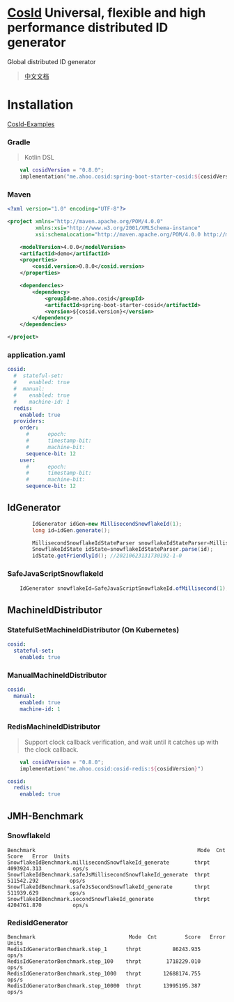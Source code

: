 # [CosId](https://github.com/Ahoo-Wang/CosId)  Universal, flexible and high performance distributed ID generator

Global distributed ID generator

> [中文文档](https://github.com/Ahoo-Wang/CosId/blob/main/README.zh-CN.md)

# Installation

[CosId-Examples](https://github.com/Ahoo-Wang/CosId/tree/main/cosid-example)

### Gradle

> Kotlin DSL

``` kotlin
    val cosidVersion = "0.8.0";
    implementation("me.ahoo.cosid:spring-boot-starter-cosid:${cosidVersion}")
```

### Maven

```xml
<?xml version="1.0" encoding="UTF-8"?>

<project xmlns="http://maven.apache.org/POM/4.0.0"
         xmlns:xsi="http://www.w3.org/2001/XMLSchema-instance"
         xsi:schemaLocation="http://maven.apache.org/POM/4.0.0 http://maven.apache.org/xsd/maven-4.0.0.xsd">

    <modelVersion>4.0.0</modelVersion>
    <artifactId>demo</artifactId>
    <properties>
        <cosid.version>0.8.0</cosid.version>
    </properties>

    <dependencies>
        <dependency>
            <groupId>me.ahoo.cosid</groupId>
            <artifactId>spring-boot-starter-cosid</artifactId>
            <version>${cosid.version}</version>
        </dependency>
    </dependencies>

</project>
```

### application.yaml

```yaml
cosid:
  #  stateful-set:
  #    enabled: true
  #  manual:
  #    enabled: true
  #    machine-id: 1
  redis:
    enabled: true
  providers:
    order:
      #      epoch:
      #      timestamp-bit:
      #      machine-bit:
      sequence-bit: 12
    user:
      #      epoch:
      #      timestamp-bit:
      #      machine-bit:
      sequence-bit: 12
```

## IdGenerator

```java
        IdGenerator idGen=new MillisecondSnowflakeId(1);
        long id=idGen.generate();

        MillisecondSnowflakeIdStateParser snowflakeIdStateParser=MillisecondSnowflakeIdStateParser.of(idGen);
        SnowflakeIdState idState=snowflakeIdStateParser.parse(id);
        idState.getFriendlyId(); //20210623131730192-1-0

```

### SafeJavaScriptSnowflakeId

```java
    IdGenerator snowflakeId=SafeJavaScriptSnowflakeId.ofMillisecond(1);
```

## MachineIdDistributor

### StatefulSetMachineIdDistributor (On Kubernetes)

```yaml
cosid:
  stateful-set:
    enabled: true
```

### ManualMachineIdDistributor

```yaml
cosid:
  manual:
    enabled: true
    machine-id: 1
```

### RedisMachineIdDistributor

> Support clock callback verification, and wait until it catches up with the clock callback.

``` kotlin
    val cosidVersion = "0.8.0";
    implementation("me.ahoo.cosid:cosid-redis:${cosidVersion}")
```

```yaml
cosid:
  redis:
    enabled: true
```

## JMH-Benchmark

### SnowflakeId

```
Benchmark                                                    Mode  Cnt        Score   Error  Units
SnowflakeIdBenchmark.millisecondSnowflakeId_generate        thrpt       4093924.313          ops/s
SnowflakeIdBenchmark.safeJsMillisecondSnowflakeId_generate  thrpt        511542.292          ops/s
SnowflakeIdBenchmark.safeJsSecondSnowflakeId_generate       thrpt        511939.629          ops/s
SnowflakeIdBenchmark.secondSnowflakeId_generate             thrpt       4204761.870          ops/s
```


### RedisIdGenerator

```
Benchmark                              Mode  Cnt         Score   Error  Units
RedisIdGeneratorBenchmark.step_1      thrpt          86243.935          ops/s
RedisIdGeneratorBenchmark.step_100    thrpt        1718229.010          ops/s
RedisIdGeneratorBenchmark.step_1000   thrpt       12688174.755          ops/s
RedisIdGeneratorBenchmark.step_10000  thrpt       13995195.387          ops/s
```
